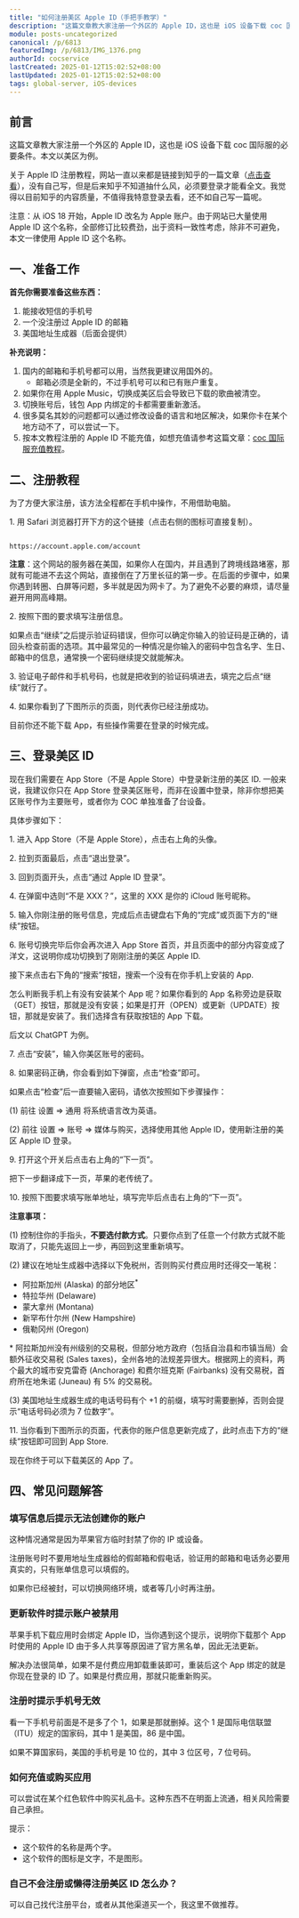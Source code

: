 ```yaml
---
title: "如何注册美区 Apple ID（手把手教学）"
description: "这篇文章教大家注册一个外区的 Apple ID，这也是 iOS 设备下载 coc 国际服的必要条件。本文以美区为例。一、准备工作。首先你需要准备这些东西：1. 能接收短信的手机号。2. 一个没注册过 Apple ID 的邮箱。3. 美国地址生成器（后面会提供）"
module: posts-uncategorized
canonical: /p/6813
featuredImg: /p/6813/IMG_1376.png
authorId: cocservice
lastCreated: 2025-01-12T15:02:52+08:00
lastUpdated: 2025-01-12T15:02:52+08:00
tags: global-server, iOS-devices
---
```


<script setup>
import Code from '@/components/card/Code.vue';
</script>

## 前言

这篇文章教大家注册一个外区的 Apple ID，这也是 iOS 设备下载 coc 国际服的必要条件。本文以美区为例。

关于 Apple ID 注册教程，网站一直以来都是链接到知乎的一篇文章（[点击查看](https://zhuanlan.zhihu.com/p/367821925)），没有自己写，但是后来知乎不知道抽什么风，必须要登录才能看全文。我觉得以目前知乎的内容质量，不值得我特意登录去看，还不如自己写一篇呢。

注意：从 iOS 18 开始，Apple ID 改名为 Apple 账户。由于网站已大量使用 Apple ID 这个名称，全部修订比较费劲，出于资料一致性考虑，除非不可避免，本文一律使用 Apple ID 这个名称。

## 一、准备工作

**首先你需要准备这些东西：**

1. 能接收短信的手机号
2. 一个没注册过 Apple ID 的邮箱
3. 美国地址生成器（后面会提供）

**补充说明：**

1. 国内的邮箱和手机号都可以用，当然我更建议用国外的。
    - 邮箱必须是全新的，不过手机号可以和已有账户重复。
2. 如果你在用 Apple Music，切换成美区后会导致已下载的歌曲被清空。
3. 切换账号后，钱包 App 内绑定的卡都需要重新激活。
4. 很多莫名其妙的问题都可以通过修改设备的语言和地区解决，如果你卡在某个地方动不了，可以尝试一下。
5. 按本文教程注册的 Apple ID 不能充值，如想充值请参考这篇文章：[coc 国际服充值教程](/p/6725)。

## 二、注册教程

为了方便大家注册，该方法全程都在手机中操作，不用借助电脑。

1\. 用 Safari 浏览器打开下方的这个链接（点击右侧的图标可直接复制）。

<Code>
https://account.apple.com/account
</Code>

**注意**：这个网站的服务器在美国，如果你人在国内，并且遇到了跨境线路堵塞，那就有可能进不去这个网站，直接倒在了万里长征的第一步。在后面的步骤中，如果你遇到转圈、白屏等问题，多半就是因为网卡了。为了避免不必要的麻烦，请尽量避开用网高峰期。

2\. 按照下图的要求填写注册信息。

<Pic src="/p/6813/IMG_1360.jpg" width="1170" height="7253" alt="注册 Apple ID 的注意事项" maxWidth="390px" />

如果点击“继续”之后提示验证码错误，但你可以确定你输入的验证码是正确的，请回头检查前面的选项。其中最常见的一种情况是你输入的密码中包含名字、生日、邮箱中的信息，通常换一个密码继续提交就能解决。

3\. 验证电子邮件和手机号码，也就是把收到的验证码填进去，填完之后点“继续”就行了。

<Pic src="/p/6813/IMG_1362.png" width="1170" height="2532" alt="验证邮箱" maxWidth="390px" />
<Pic src="/p/6813/IMG_1363.png" width="1170" height="2532" alt="验证手机号" maxWidth="390px" />

4\. 如果你看到了下图所示的页面，则代表你已经注册成功。

<Pic src="/p/6813/IMG_1365.png" width="1170" height="2532" alt="登录与安全页面" maxWidth="390px" />

目前你还不能下载 App，有些操作需要在登录的时候完成。

## 三、登录美区 ID

现在我们需要在 App Store（不是 Apple Store）中登录新注册的美区 ID. 一般来说，我建议你只在 App Store 登录美区账号，而非在设置中登录，除非你想把美区账号作为主要账号，或者你为 COC 单独准备了台设备。

具体步骤如下：

1\. 进入 App Store（不是 Apple Store），点击右上角的头像。

<Pic src="/p/6676/IMG_1342.jpg" width="1170" height="2532" alt="App Store 首页" maxWidth="390px" />

2\. 拉到页面最后，点击“退出登录”。

<Pic src="/p/6676/IMG_1344.png" width="1170" height="2532" alt="App Store 应用更新列表" maxWidth="390px" />

3\. 回到页面开头，点击“通过 Apple ID 登录”。

<Pic src="/p/6676/IMG_1345.png" width="1170" height="2532" alt="App Store 应用更新列表" maxWidth="390px" />

4\. 在弹窗中选则“不是 XXX？”，这里的 XXX 是你的 iCloud 账号昵称。

<Pic src="/p/6676/IMG_1346.png" width="1170" height="2532" alt="在 App Store 中切换账号的确认弹窗" maxWidth="390px" />

5\. 输入你刚注册的账号信息，完成后点击键盘右下角的“完成”或页面下方的“继续”按钮。

<Pic src="/p/6676/IMG_1347.png" width="1170" height="2532" alt="输入新 Apple ID 的账号密码" maxWidth="390px" />

6\. 账号切换完毕后你会再次进入 App Store 首页，并且页面中的部分内容变成了洋文，这说明你成功切换到了刚刚注册的美区 Apple ID. 

接下来点击右下角的“搜索”按钮，搜索一个没有在你手机上安装的 App.

<Pic src="/p/6676/IMG_1348.jpg" width="1170" height="2532" alt="App Store 首页" maxWidth="390px" />

怎么判断我手机上有没有安装某个 App 呢？如果你看到的 App 名称旁边是获取（GET）按钮，那就是没有安装；如果是打开（OPEN）或更新（UPDATE）按钮，那就是安装了。我们选择含有获取按钮的 App 下载。

后文以 ChatGPT 为例。

<Pic src="/p/6813/IMG_1377.png" width="1170" height="2532" alt="App Store 中 ChatGPT 的搜索结果" maxWidth="390px" />

7\. 点击“安装”，输入你美区账号的密码。

<Pic src="/p/6813/IMG_1378.png" width="1170" height="2532" alt="下载并安装 ChatGPT" maxWidth="390px" />

8\. 如果密码正确，你会看到如下弹窗，点击“检查”即可。

<Pic src="/p/6813/IMG_1379.png" width="1170" height="2532" alt="此 Apple 账户尚未用于 iTnues Store。轻点检查以登录，然后检查你的账户信息。" maxWidth="390px" />

如果点击“检查”后一直要输入密码，请依次按照如下步骤操作：

(1) 前往 设置 => 通用 将系统语言改为英语。

(2) 前往 设置 => 账号 => 媒体与购买，选择使用其他 Apple ID，使用新注册的美区 Apple ID 登录。

9\. 打开这个开关后点击右上角的“下一页”。

把下一步翻译成下一页，苹果的老传统了。

<Pic src="/p/6813/IMG_1380.png" width="1170" height="2532" alt="下载并安装 ChatGPT" maxWidth="390px" />

10\. 按照下图要求填写账单地址，填写完毕后点击右上角的“下一页”。

<Pic src="/p/6813/IMG_1381.png" width="1170" height="2532" alt="填写账单地址" maxWidth="390px" />

**注意事项：**

(1) 控制住你的手指头，**不要选付款方式**。只要你点到了任意一个付款方式就不能取消了，只能先返回上一步，再回到这里重新填写。

(2) 建议在地址生成器中选择以下免税州，否则购买付费应用时还得交一笔税：

- 阿拉斯加州 (Alaska) 的部分地区<sup>\*</sup>
- 特拉华州 (Delaware)
- 蒙大拿州 (Montana)
- 新罕布什尔州 (New Hampshire)
- 俄勒冈州 (Oregon)

\* 阿拉斯加州没有州级别的交易税，但部分地方政府（包括自治县和市镇当局）会额外征收交易税 (Sales taxes)，全州各地的法规差异很大。根据网上的资料，两个最大的城市安克雷奇 (Anchorage) 和费尔班克斯 (Fairbanks) 没有交易税，首府所在地朱诺 (Juneau) 有 5% 的交易税。

(3) 美国地址生成器生成的电话号码有个 +1 的前缀，填写时需要删掉，否则会提示“电话号码必须为 7 位数字”。

11\. 当你看到下图所示的页面，代表你的账户信息更新完成了，此时点击下方的“继续”按钮即可回到 App Store.

<Pic src="/p/6813/IMG_1383.png" width="1170" height="2532" alt="填写账单地址" maxWidth="390px" />

现在你终于可以下载美区的 App 了。

## 四、常见问题解答

### 填写信息后提示无法创建你的账户

这种情况通常是因为苹果官方临时封禁了你的 IP 或设备。

注册账号时不要用地址生成器给的假邮箱和假电话，验证用的邮箱和电话务必要用真实的，只有账单信息可以填假的。

如果你已经被封，可以切换网络环境，或者等几小时再注册。

### 更新软件时提示账户被禁用

苹果手机下载应用时会绑定 Apple ID，当你遇到这个提示，说明你下载那个 App 时使用的 Apple ID 由于多人共享等原因进了官方黑名单，因此无法更新。

解决办法很简单，如果不是付费应用卸载重装即可，重装后这个 App 绑定的就是你现在登录的 ID 了。如果是付费应用，那就只能重新购买。

### 注册时提示手机号无效

看一下手机号前面是不是多了个 1，如果是那就删掉。这个 1 是国际电信联盟（ITU）规定的国家码，其中 1 是美国，86 是中国。

如果不算国家码，美国的手机号是 10 位的，其中 3 位区号，7 位号码。

### 如何充值或购买应用

可以尝试在某个红色软件中购买礼品卡。这种东西不在明面上流通，相关风险需要自己承担。

提示：

- 这个软件的名称是两个字。
- 这个软件的图标是文字，不是图形。

### 自己不会注册或懒得注册美区 ID 怎么办？

可以自己找代注册平台，或者从其他渠道买一个，我这里不做推荐。